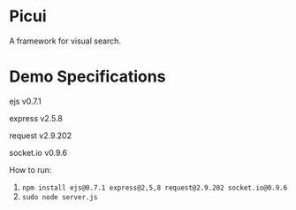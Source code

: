 Picui
====

A framework for visual search.

Demo Specifications
=====

ejs v0.7.1

express v2.5.8

request v2.9.202

socket.io v0.9.6

How to run:
1. `npm install ejs@0.7.1 express@2,5,8 request@2.9.202 socket.io@0.9.6`
2. `sudo node server.js`